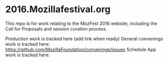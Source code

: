 # 2016.Mozillafestival.org
This repo is for work relating to the MozFest 2016 website, including the Call for Proposals and session curation process.

Production work is tracked here (add link when ready)
General convenings work is tracked here: https://github.com/MozillaFoundation/convenings/issues
Schedule App work is tracked here:
